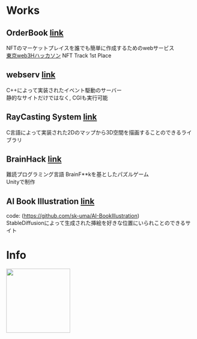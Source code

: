 # Works

## OrderBook [link](https://github.com/fkymy/orderbook)
NFTのマーケットプレイスを誰でも簡単に作成するためのwebサービス  
[東京web3Hハッカソン](https://tokyo.akindo.io/) NFT Track 1st Place

## webserv [link](https://github.com/sk-uma/webserv)
C++によって実装されたイベント駆動のサーバー  
静的なサイトだけではなく, CGIも実行可能

## RayCasting System [link](https://github.com/sk-uma/ray-casting)
C言語によって実装された2Dのマップから3D空間を描画することのできるライブラリ

## BrainHack [link](https://github.com/sk-uma/BrainHack_WebGL)
難読プログラミング言語 BrainF\*\*kを基としたパズルゲーム  
Unityで制作

## AI Book Illustration [link](https://sk-uma.github.io/AI-BookIllustration/)  
code: (https://github.com/sk-uma/AI-BookIllustration)  
StableDiffusionによって生成された挿絵を好きな位置にいられことのできるサイト  

# Info

<img align="left" height="170px" src="https://github-readme-stats.vercel.app/api/top-langs/?username=sk-uma&layout=compact" />
